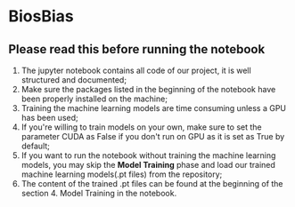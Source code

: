 # BiosBias
## Please read this before running the notebook
1. The jupyter notebook contains all code of our project, it is well structured and documented;
2. Make sure the packages listed in the beginning of the notebook have been properly installed on the machine;
3. Training the machine learning models are time consuming unless a GPU has been used;
4. If you're willing to train models on your own, make sure to set the parameter CUDA as False if you don't run on GPU as it is set as True by default; 
5. If you want to run the notebook without training the machine learning models, you may skip the **Model Training** phase and load our trained machine learning models(.pt files) from the repository;
6. The content of the trained .pt files can be found at the beginning of the section 4. Model Training in the notebook.
